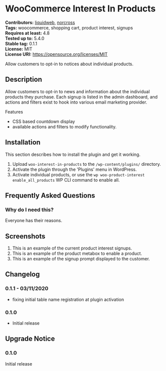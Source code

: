 # WooCommerce Interest In Products #
**Contributors:** [liquidweb](https://profiles.wordpress.org/liquidweb), [norcross](https://profiles.wordpress.org/norcross)  
**Tags:** woocommerce, shopping cart, product interest, signups  
**Requires at least:** 4.8  
**Tested up to:** 5.4.0  
**Stable tag:** 0.1.1  
**License:** MIT  
**License URI:** https://opensource.org/licenses/MIT  

Allow customers to opt-in to notices about individual products.

## Description ##

Allow customers to opt-in to news and information about the individual
products they purchase. Each signup is listed in the admin dashboard,
and actions and filters exist to hook into various email marketing provider.

Features

* CSS based countdown display
* available actions and filters to modify functionality.

## Installation ##

This section describes how to install the plugin and get it working.

1. Upload `woo-interest-in-products` to the `/wp-content/plugins/` directory.
1. Activate the plugin through the 'Plugins' menu in WordPress.
1. Activate individual products, or use the `wp woo-product-interest enable_all_products` WP CLI command to enable all.

## Frequently Asked Questions ##

### Why do I need this? ###

Everyone has their reasons.


## Screenshots ##

1. This is an example of the current product interest signups.
1. This is an example of the product metabox to enable a product.
1. This is an example of the signup prompt displayed to the customer.

## Changelog ##

### 0.1.1 - 03/11/2020 ###
* fixing initial table name registration at plugin activation

### 0.1.0 ###
* Initial release


## Upgrade Notice ##

### 0.1.0 ###
Initial release
